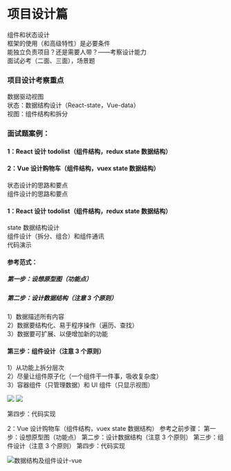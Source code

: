 # 项目设计篇

组件和状态设计  
框架的使用（和高级特性）是必要条件  
能独立负责项目？还是需要人带？——考察设计能力  
面试必考（二面、三面），场景题

### 项目设计考察重点

数据驱动视图  
状态：数据结构设计（React-state，Vue-data）  
视图：组件结构和拆分

### 面试题案例：

#### 1：React 设计 todolist（组件结构，redux state 数据结构）

#### 2：Vue 设计购物车（组件结构，vuex state 数据结构）

状态设计的思路和要点  
组件设计的思路和要点

#### 1：React 设计 todolist（组件结构，redux state 数据结构）

state 数据结构设计  
组件设计（拆分、组合）和组件通讯  
代码演示

#### 参考范式：

##### 第一步：设想原型图（功能点）

##### 第二步：设计数据结构（注意 3 个原则）

1）数据描述所有内容  
2）数据要结构化、易于程序操作（遍历、查找）  
3）数据要可扩展、以便增加新的功能

#### 第三步：组件设计（注意 3 个原则）

1）从功能上拆分层次  
2）尽量让组件原子化（一个组件干一件事，吸收复杂度）  
3）容器组件（只管理数据）和 UI 组件（只显示视图）

![](imgs/project/数据结构设计-react.png)
![](imgs/project/组件设计-react.png)

第四步：代码实现

2：Vue 设计购物车（组件结构，vuex state 数据结构）
参考之前步骤：
第一步：设想原型图（功能点）
第二步：设计数据结构（注意 3 个原则）
第三步：组件设计（注意 3 个原则）
第四步：代码实现

![数据结构及组件设计-vue](imgs/project/数据结构及组件设计-vue.png)
